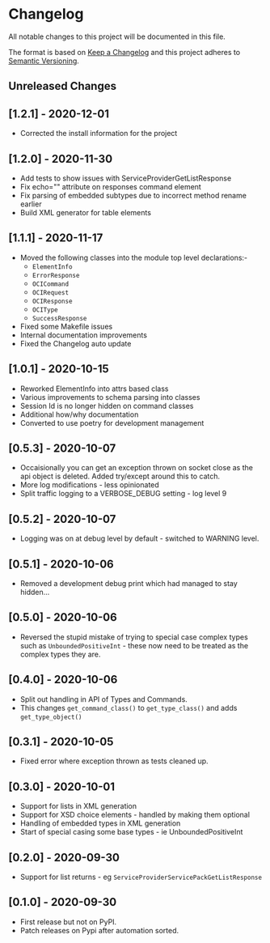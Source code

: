 # Changelog
All notable changes to this project will be documented in this file.

The format is based on [Keep a Changelog](http://keepachangelog.com/en/1.0.0/)
and this project adheres to [Semantic Versioning](http://semver.org/spec/v2.0.0.html).

Unreleased Changes
------------------

<!-- insertion marker -->
[1.2.1] - 2020-12-01
--------------------
- Corrected the install information for the project

[1.2.0] - 2020-11-30
--------------------
- Add tests to show issues with ServiceProviderGetListResponse
- Fix echo="" attribute on responses command element
- Fix parsing of embedded subtypes due to incorrect method rename earlier
- Build XML generator for table elements

[1.1.1] - 2020-11-17
--------------------
- Moved the following classes into the module top level declarations:-
    - `ElementInfo`
    - `ErrorResponse`
    - `OCICommand`
    - `OCIRequest`
    - `OCIResponse`
    - `OCIType`
    - `SuccessResponse`
- Fixed some Makefile issues
- Internal documentation improvements
- Fixed the Changelog auto update

[1.0.1] - 2020-10-15
--------------------
- Reworked ElementInfo into attrs based class
- Various improvements to schema parsing into classes
- Session Id is no longer hidden on command classes
- Additional how/why documentation
- Converted to use poetry for development management

[0.5.3] - 2020-10-07
--------------------
- Occaisionally you can get an exception thrown on socket close as the
  api object is deleted.  Added try/except around this to catch.
- More log modifications - less opinionated
- Split traffic logging to a VERBOSE_DEBUG setting - log level 9

[0.5.2] - 2020-10-07
--------------------
- Logging was on at debug level by default - switched to WARNING level.

[0.5.1] - 2020-10-06
--------------------
- Removed a development debug print which had managed to stay hidden...

[0.5.0] - 2020-10-06
--------------------
- Reversed the stupid mistake of trying to special case complex types
  such as ``UnboundedPositiveInt`` - these now need to be treated as
  the complex types they are.

[0.4.0] - 2020-10-06
--------------------
- Split out handling in API of Types and Commands.
- This changes ``get_command_class()`` to ``get_type_class()`` and adds
  ``get_type_object()``

[0.3.1] - 2020-10-05
--------------------
- Fixed error where exception thrown as tests cleaned up.

[0.3.0] - 2020-10-01
--------------------
- Support for lists in XML generation
- Support for XSD choice elements - handled by making them optional
- Handling of embedded types in XML generation
- Start of special casing some base types - ie UnboundedPositiveInt

[0.2.0] - 2020-09-30
--------------------
- Support for list returns - eg ``ServiceProviderServicePackGetListResponse``

[0.1.0] - 2020-09-30
--------------------
- First release but not on PyPI.
- Patch releases on Pypi after automation sorted.
